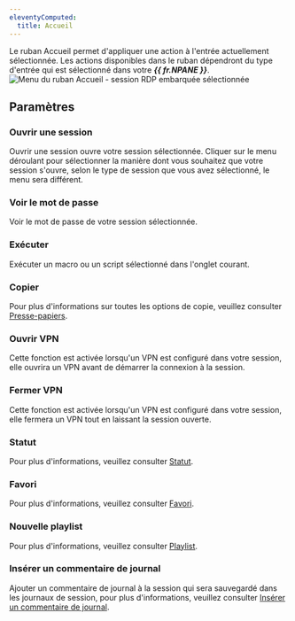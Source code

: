 ```yaml
---
eleventyComputed:
  title: Accueil
---
```

Le ruban Accueil permet d'appliquer une action à l'entrée actuellement sélectionnée. Les actions disponibles dans le ruban dépendront du type d'entrée qui est sélectionné dans votre ***{{ fr.NPANE }}***.
![Menu du ruban Accueil - session RDP embarquée sélectionnée](https://cdnweb.devolutions.net/docs/docs_en_rdm_mac_clip10326.png)

## Paramètres

### Ouvrir une session

Ouvrir une session ouvre votre session sélectionnée. Cliquer sur le menu déroulant pour sélectionner la manière dont vous souhaitez que votre session s'ouvre, selon le type de session que vous avez sélectionné, le menu sera différent.

### Voir le mot de passe

Voir le mot de passe de votre session sélectionnée.

### Exécuter

Exécuter un macro ou un script sélectionné dans l'onglet courant.

### Copier

Pour plus d'informations sur toutes les options de copie, veuillez consulter [Presse-papiers](/rdm/mac/commands/home/clipboard/).

### Ouvrir VPN

Cette fonction est activée lorsqu'un VPN est configuré dans votre session, elle ouvrira un VPN avant de démarrer la connexion à la session.

### Fermer VPN

Cette fonction est activée lorsqu'un VPN est configuré dans votre session, elle fermera un VPN tout en laissant la session ouverte.

### Statut

Pour plus d'informations, veuillez consulter [Statut](/rdm/mac/commands/home/status/).

### Favori

Pour plus d'informations, veuillez consulter [Favori](/rdm/mac/commands/home/favorite/).

### Nouvelle playlist

Pour plus d'informations, veuillez consulter [Playlist](/rdm/mac/commands/edit/play-list/).

### Insérer un commentaire de journal

Ajouter un commentaire de journal à la session qui sera sauvegardé dans les journaux de session, pour plus d'informations, veuillez consulter [Insérer un commentaire de journal](/rdm/mac/commands/home/insert-log-comment/).


